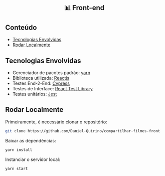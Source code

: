 <h2 align="center">📊 Front-end </h2>

## Conteúdo
- [Tecnologias Envolvidas](#tecnologia-envolvida)
- [Rodar Localmente](#arquitetura)

## Tecnologias Envolvidas
- Gerenciador de pacotes padrão: [yarn](https://yarnpkg.com/)
- Biblioteca utilizada: [Reactjs](https://pt-br.reactjs.org/)
- Testes End-2-End: [Cypress](https://www.cypress.io/)
- Testes de Interface: [React Test Library](https://testing-library.com/docs/react-testing-library)
- Testes unitários: [Jest](https://jestjs.io/)

## Rodar Localmente

Primeiramente, é necessário clonar o repositório:
```bash
git clone https://github.com/Daniel-Quirino/compartilhar-filmes-front
```

Baixar as dependências:
```bash
yarn install
```

Instanciar o servidor local:
```bash
yarn start
```
